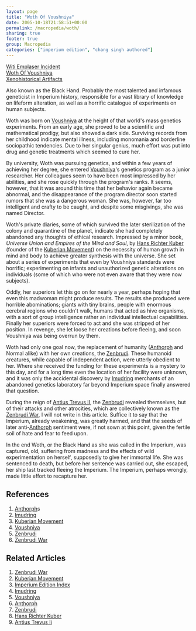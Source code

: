 ```yaml
---
layout: page
title: "Woth Of Voushniya"
date: 2005-10-18T21:58:51+00:00
permalink: /macropedia/woth/
sharing: true
footer: true
group: Macropedia
categories: ["imperium edition", "chang singh authored"]
---
```


<div class='row'>
	<div class='col-md-4'><a href='/macropedia/witi-emplaser-incident'>Witi Emplaser Incident</a></div>
	<div class='col-md-4'><a href='/macropedia/woth'>Woth Of Voushniya</a></div>
	<div class='col-md-4'><a href='/macropedia/xenohistorical-artifacts'>Xenohistorical Artifacts</a></div>
</div>


Also known as the Black Hand.  Probably the most talented and infamous geneticist in Imperium history, responsible for a vast library of knowledge on lifeform alteration, as well as a horrific catalogue of experiments on human subjects.

Woth was born on [Voushniya](/macropedia/voushniya) at the height of that world's mass genetics experiments.  From an early age, she proved to be a scientific and mathematical prodigy, but also showed a dark side.  Surviving records from her childhood indicate mental illness, including monomania and borderline sociopathic tendencies.  Due to her singular genius, much effort was put into drug and genetic treatments which seemed to cure her.

By university, Woth was pursuing genetics, and within a few years of achieving her degree, she entered [Voushniya](/macropedia/voushniya)'s genetics program as a junior researcher.  Her colleagues seem to have been most impressed by her abilities, and she rose quickly through the program's ranks.  It seems, however, that it was around this time that her behavior again became abnormal, and the disappearance of the program director soon started rumors that she was a dangerous woman.  She was, however, far too intelligent and crafty to be caught, and despite some misgivings, she was named Director.

Woth's private diaries, some of which survived the later sterilization of the colony and quarantine of the planet, indicate she had completely abandoned any thoughts of ethical research.  Impressed by a minor book, *Universe Union and Empires of the Mind and Soul*, by [Hans Richter Kuber](/macropedia/hans-richter-kuber) (founder of the [Kuberian Movement](/macropedia/kuberian-movement)) on the necessity of human growth in mind and body to achieve greater synthesis with the universe.  She set about a series of experiments that even by Voushniya standards were horrific; experimenting on infants and unauthorized genetic alterations on individuals (some of which who were not even aware that they were now subjects).

Oddly, her superiors let this go on for nearly a year, perhaps hoping that even this madwoman might produce results.  The results she produced were horrible abominations; giants with tiny brains, people with enormous cerebral regions who couldn't walk, humans that acted as hive organisms, with a sort of group intelligence rather an individual intellectual capabilities.  Finally her superiors were forced to act and she was stripped of her position.  In revenge, she let loose her creations before fleeing, and soon Voushniya was being overrun by them.

Woth had only one goal now, the replacement of humanity ([Anthorph](/macropedia/anthorph) and Normal alike) with her own creations, the [Zenbrudi](/macropedia/zenbrudi).  These humanoid creatures, while capable of independent action, were utterly obedient to her.  Where she received the funding for these experiments is a mystery to this day, and for a long time even the location of her facility were unknown, and it was only the accidental discovery by [Imudring](/macropedia/imudring) merchants of an abandoned genetics laboratory far beyond Imperium space finally answered that question.

During the reign of [Antius Trevus II](/macropedia/antius-trevus-two), the [Zenbrudi](/macropedia/zenbrudi) revealed themselves, but of their attacks and other atrocities, which are collectively known as the [Zenbrudi War](/macropedia/zenbrudi-war), I will not write in this article.  Suffice it to say that the Imperium, already weakening, was greatly harmed, and that the seeds of later anti-[Anthorph](/macropedia/anthorph) sentiment were, if not sown at this point, given the fertile soil of hate and fear to feed upon.

In the end Woth, or the Black Hand as she was called in the Imperium, was captured, old, suffering from madness and the effects of wild experimentation on herself, supposedly to give her immortal life.  She was sentenced to death, but before her sentence was carried out, she escaped, her ship last tracked fleeing the Imperium.  The Imperium, perhaps wrongly, made little effort to recapture her.

## References
1. [Anthorph](/macropedia/anthorph)s
1. [Imudring](/macropedia/imudring)
1. [Kuberian Movement](/macropedia/kuberian-movement)
1. [Voushniya](/macropedia/voushniya)
1. [Zenbrudi](/macropedia/zenbrudi)
1. [Zenbrudi War](/macropedia/zenbrudi-war)

## Related Articles

1. [Zenbrudi War](/macropedia/zenbrudi-war)
2. [Kuberian Movement](/macropedia/kuberian-movement)
3. [Imperium Edition Index](/macropedia/imperium-edition-index)
4. [Imudring](/macropedia/imudring)
5. [Voushniya](/macropedia/voushniya)
6. [Anthorph](/macropedia/anthorph)
7. [Zenbrudi](/macropedia/zenbrudi)
8. [Hans Richter Kuber](/macropedia/hans-richter-kuber)
9. [Antius Trevus Ii](/macropedia/antius-trevus-two)



 
